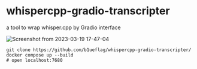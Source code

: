 # whispercpp-gradio-transcripter

a tool to wrap whisper.cpp by Gradio interface

![Screenshot from 2023-03-19 17-47-04](https://user-images.githubusercontent.com/92382173/226164004-1ec4080c-0cee-44e2-bed3-02e472294a81.png)

```shell
git clone https://github.com/b1ueflag/whispercpp-gradio-transcripter/
docker compose up --build
# open localhost:7680
```
